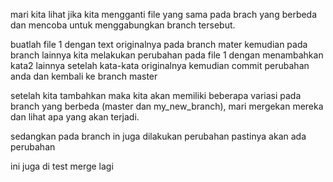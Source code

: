 mari kita lihat jika kita mengganti file yang sama pada brach yang berbeda dan mencoba untuk menggabungkan branch tersebut.

buatlah file 1 dengan text originalnya pada branch mater
kemudian pada branch lainnya kita melakukan perubahan pada file 1 dengan menambahkan kata2 lainnya setelah kata-kata originalnya
kemudian commit perubahan anda dan kembali ke branch master

setelah kita tambahkan maka kita akan memiliki beberapa variasi pada branch yang berbeda (master dan my_new_branch), mari mergekan mereka dan lihat apa yang akan terjadi.

sedangkan pada branch in juga dilakukan perubahan
pastinya akan ada perubahan

ini juga di test merge lagi